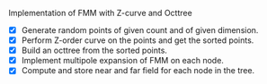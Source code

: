 Implementation of FMM with Z-curve and Octtree
- [x] Generate random points of given count and of given dimension.
- [x] Perform Z-order curve on the points and get the sorted points.
- [x] Build an octtree from the sorted points.
- [x] Implement multipole expansion of FMM on each node.
- [x] Compute and store near and far field for each node in the tree.
